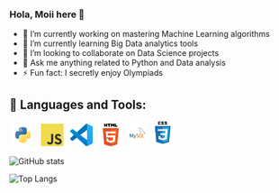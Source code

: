 ### Hola, Moii here 👋

<!--
**MoiiL/MoiiL** is a ✨ _special_ ✨ repository because its `README.md` (this file) appears on your GitHub profile.
- 🤔 I’m looking for help with ...
- 📫 How to reach me: ...
Here are some ideas to get you started:
-->

- 🔭 I’m currently working on mastering Machine Learning algorithms 
- 🌱 I’m currently learning Big Data analytics tools
- 👯 I’m looking to collaborate on Data Science projects
- 💬 Ask me anything related to Python and Data analysis
- ⚡ Fun fact: I secretly enjoy Olympiads

## 🧰 Languages and Tools:
<p align="left">
<img src="https://raw.githubusercontent.com/github/explore/80688e429a7d4ef2fca1e82350fe8e3517d3494d/topics/python/python.png" alt="Python" height="40" style="vertical-align:top; margin:4px">
<img src="https://raw.githubusercontent.com/github/explore/80688e429a7d4ef2fca1e82350fe8e3517d3494d/topics/javascript/javascript.png" alt="Javascript" height="40" style="vertical-align:top; margin:4px">
<img src="https://raw.githubusercontent.com/github/explore/80688e429a7d4ef2fca1e82350fe8e3517d3494d/topics/visual-studio-code/visual-studio-code.png" alt="VS Code" height="40" style="vertical-align:top; margin:4px">
<img src="https://raw.githubusercontent.com/github/explore/80688e429a7d4ef2fca1e82350fe8e3517d3494d/topics/html/html.png" alt="html" height="40" style="vertical-align:top; margin:4px">
<img height="40" src="https://raw.githubusercontent.com/github/explore/80688e429a7d4ef2fca1e82350fe8e3517d3494d/topics/mysql/mysql.png">
<img height="40" src="https://raw.githubusercontent.com/github/explore/80688e429a7d4ef2fca1e82350fe8e3517d3494d/topics/css/css.png">
</p>

![GitHub stats](https://github-readme-stats.vercel.app/api?username=MoiiL&show_icons=true&theme=tokyonight)

![Top Langs](https://github-readme-stats.vercel.app/api/top-langs/?username=MoiiL&theme=tokyonight)
